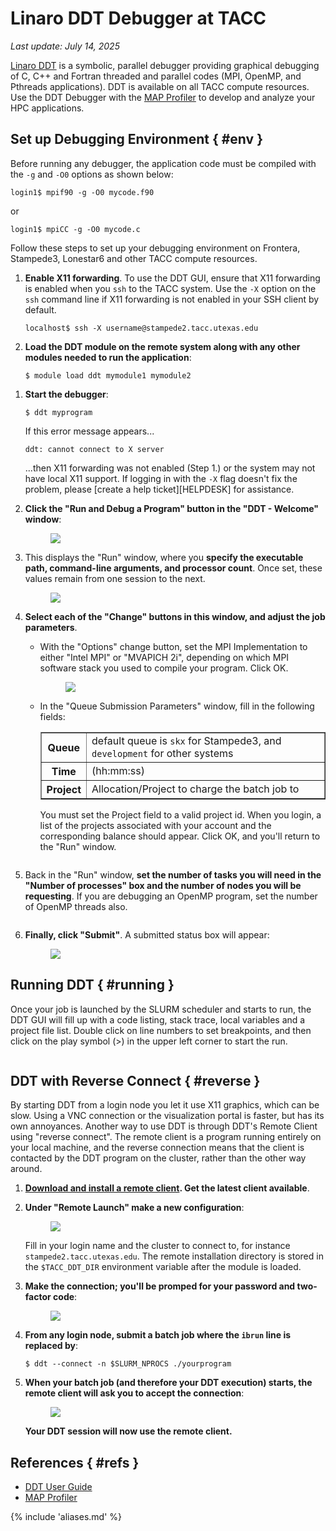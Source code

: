 ﻿# Linaro DDT Debugger at TACC
*Last update: July 14, 2025*

[Linaro DDT](https://www.linaroforge.com/linaro-ddt) is a symbolic, parallel debugger providing graphical debugging of C, C++ and Fortran threaded and parallel codes (MPI, OpenMP, and Pthreads applications). DDT is available on all TACC compute resources. Use the DDT Debugger with the [MAP Profiler](../../tutorials/map) to develop and analyze your HPC applications.

## Set up Debugging Environment { #env }

Before running any debugger, the application code must be compiled with the `-g` and `-O0` options as shown below:

```cmd-line
login1$ mpif90 -g -O0 mycode.f90
```

or

```cmd-line
login1$ mpiCC -g -O0 mycode.c
```

Follow these steps to set up your debugging environment on Frontera, Stampede3, Lonestar6 and other TACC compute resources.

1. **Enable X11 forwarding**. To use the DDT GUI, ensure that X11 forwarding is enabled when you `ssh` to the TACC system. Use the `-X` option on the `ssh` command line if X11 forwarding is not enabled in your SSH client by default.

	```cmd-line
	localhost$ ssh -X username@stampede2.tacc.utexas.edu
	```

1. **Load the DDT module on the remote system along with any other modules needed to run the application**:

	```cmd-line
	$ module load ddt mymodule1 mymodule2
	```

<!--
	!!! note
		On Stampede2, there are 2 DDT modules, `ddt_skx` and `ddt_knl`, because the KNL's require a different license.

	```cmd-line
	$ module load ddt_knl mymodule1 mymodule2 # for KNL nodes
	```

	or
	```cmd-line
	$ module load ddt_skx mymodule1 mymodule2 # for SKX nodes
	```
-->

1. **Start the debugger**:

	```cmd-line
	$ ddt myprogram
	```

	If this error message appears...

	```cmd-line
	ddt: cannot connect to X server
	```

	...then X11 forwarding was not enabled (Step 1.) or the system may not have local X11 support. If logging in with the `-X` flag doesn't fix the problem, please [create a help ticket][HELPDESK] for assistance.

1. **Click the "Run and Debug a Program" button in the "DDT - Welcome" window**:

	<figure id="figure1"><img src="../imgs/DDT-1.png">
	<figcaption></figcaption></figure>

1. This displays the "Run" window, where you **specify the executable path, command-line arguments, and processor count**. Once set, these values remain from one session to the next.

	<figure id="figure2"><img src="../imgs/DDT-2.png">
	<figcaption></figcaption></figure>

1. **Select each of the "Change" buttons in this window, and adjust the job parameters**.

	* With the "Options" change button, set the MPI Implementation to either "Intel MPI" or "MVAPICH 2i", depending on which MPI software stack you used to compile your program. Click OK.

		<figure id="figure3"><img src="../imgs/DDT-3.png">
	<figcaption></figcaption></figure>

	* In the "Queue Submission Parameters" window, fill in the following fields:

		<table border="1" cellpadding="3">
		<tr><th>Queue</th><td>default queue is <code>skx</code> for Stampede3, and <code>development</code> for other systems</td></tr>
		<tr><th>Time</th><td>(hh:mm:ss)</td></tr>
		<tr><th>Project</th><td>Allocation/Project to charge the batch job to</td></tr></table>

		<p>You must set the Project field to a valid project id. When you login, a list of the projects associated with your account and the corresponding balance should appear. Click OK, and you'll return to the "Run" window.

		<figure id="figure4"><img alt="" src="../imgs/DDT-4.png">
	<figcaption></figcaption></figure>

1. Back in the "Run" window, **set the number of tasks you will need in the "Number of processes" box and the number of nodes you will be requesting**. If you are debugging an OpenMP program, set the number of OpenMP threads also.

	<figure id="figure5"><img alt="" src="../imgs/DDT-5.png">
	<figcaption></figcaption></figure>

1. **Finally, click "Submit"**. A submitted status box will appear:

	<figure id="figure6"><img src="../imgs/DDT-6.png">
	<figcaption></figcaption></figure>


## Running DDT { #running }

Once your job is launched by the SLURM scheduler and starts to run, the DDT GUI will fill up with a code listing, stack trace, local variables and a project file list. Double click on line numbers to set breakpoints, and then click on the play symbol (>) in the upper left corner to start the run.

<figure id="figure7"><img alt="" src="../imgs/DDT-7.png">
	<figcaption></figcaption></figure>

## DDT with Reverse Connect { #reverse }

By starting DDT from a login node you let it use X11 graphics, which can be slow. Using a VNC connection or the visualization portal is faster, but has its own annoyances. Another way to use DDT is through DDT's Remote Client using "reverse connect". The remote client is a program running entirely on your local machine, and the reverse connection means that the client is contacted by the DDT program on the cluster, rather than the other way around.

1. **[Download and install a remote client](https://developer.arm.com/tools-and-software/server-and-hpc/downloads/arm-forge). Get the latest client available**.

1. **Under "Remote Launch" make a new configuration**:

	<figure id="figure8"><img src="../imgs/DDT-8.png">
	<figcaption></figcaption></figure>

	Fill in your login name and the cluster to connect to, for instance `stampede2.tacc.utexas.edu`. The remote installation directory is stored in the `$TACC_DDT_DIR` environment variable after the module is loaded.

1. **Make the connection; you'll be promped for your password and two-factor code**:

	<figure id="figure9"><img src="../imgs/DDT-9.png">
	<figcaption></figcaption></figure>

1. **From any login node, submit a batch job where the `ibrun` line is replaced by**:

	```cmd-line
	$ ddt --connect -n $SLURM_NPROCS ./yourprogram
	```

1. **When your batch job (and therefore your DDT execution) starts, the remote client will ask you to accept the connection**:

	<figure id="figure10"><img src="../imgs/DDT-10.png">
	<figcaption></figcaption></figure>

	**Your DDT session will now use the remote client.**

## References { #refs }

* [DDT User Guide](https://developer.arm.com/docs/101136/2003/ddt)
* [MAP Profiler](../../tutorials/map)
<!-- SDL * Presentation: [Debugging at TACC](https://www.tacc.utexas.edu/documents/13601/897815/1a-Debugging.pdf) (`gdb`, DDT & Eclipse) -->

{% include 'aliases.md' %}
